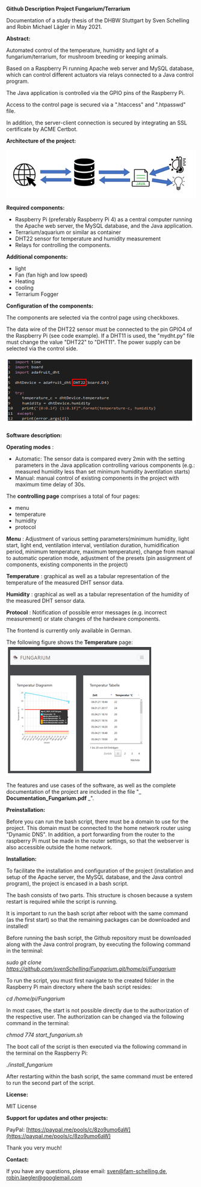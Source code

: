 **Github Description Project Fungarium/Terrarium**

Documentation of a study thesis of the DHBW Stuttgart by Sven Schelling and Robin Michael Lägler in May 2021.

**Abstract:**

Automated control of the temperature, humidity and light of a fungarium/terrarium, for mushroom breeding or keeping animals.

Based on a Raspberry Pi running Apache web server and MySQL database, which can control different actuators via relays connected to a Java control program.

The Java application is controlled via the GPIO pins of the Raspberry Pi.

Access to the control page is secured via a &quot;.htaccess&quot; and &quot;.htpasswd&quot; file.

In addition, the server-client connection is secured by integrating an SSL certificate by ACME Certbot.

**Architecture of the project:**

![image info](./pictures/architecture.png)

**Required components:**

- Raspberry Pi (preferably Raspberry Pi 4) as a central computer running the Apache web server, the MySQL database, and the Java application.
- Terrarium/aquarium or similar as container
- DHT22 sensor for temperature and humidity measurement
- Relays for controlling the components.

**Additional components:**

- light
- Fan (fan high and low speed)
- Heating
- cooling
- Terrarium Fogger

**Configuration of the components:**

The components are selected via the control page using checkboxes.

The data wire of the DHT22 sensor must be connected to the pin GPIO4 of the Raspberry Pi (see code example). If a DHT11 is used, the &quot;mydht.py&quot; file must change the value &quot;DHT22&quot; to &quot;DHT11&quot;. The power supply can be selected via the control side.

![image info](./pictures/DHT.png)

**Software description:**

**Operating modes** :

- Automatic: The sensor data is compared every 2min with the setting parameters in the Java application controlling various components (e.g.: measured humidity less than set minimum humidity àventilation starts)
- Manual: manual control of existing components in the project with maximum time delay of 30s.

The **controlling page** comprises a total of four pages:

- menu
- temperature
- humidity
- protocol

**Menu** : Adjustment of various setting parameters(minimum humidity, light start, light end, ventilation interval, ventilation duration, humidification period, minimum temperature, maximum temperature), change from manual to automatic operation mode, adjustment of the presets (pin assignment of components, existing components in the project)

**Temperature** : graphical as well as a tabular representation of the temperature of the measured DHT sensor data.

**Humidity** : graphical as well as a tabular representation of the humidity of the measured DHT sensor data.

**Protocol** : Notification of possible error messages (e.g. incorrect measurement) or state changes of the hardware components.

The frontend is currently only available in German.

The following figure shows the **Temperature** page:
![image info](./pictures/Temperature.png)

The features and use cases of the software, as well as the complete documentation of the project are included in the file &quot;_ **Documentation\_Fungarium.pdf** _&quot;.

**Preinstallation:**

Before you can run the bash script, there must be a domain to use for the project. This domain must be connected to the home network router using &quot;Dynamic DNS&quot;. In addition, a port forwarding from the router to the raspberry Pi must be made in the router settings, so that the webserver is also accessible outside the home network.

**Installation:**

To facilitate the installation and configuration of the project (installation and setup of the Apache server, the MySQL database, and the Java control program), the project is encased in a bash script.

The bash consists of two parts. This structure is chosen because a system restart is required while the script is running.

It is important to run the bash script after reboot with the same command (as the first start) so that the remaining packages can be downloaded and installed!

Before running the bash script, the Github repository must be downloaded along with the Java control program, by executing the following command in the terminal:

_sudo git clone https://github.com/svenSchelling/Fungarium.git/home/pi/Fungarium_

To run the script, you must first navigate to the created folder in the Raspberry Pi main directory where the bash script resides:

_cd /home/pi/Fungarium_

In most cases, the start is not possible directly due to the authorization of the respective user. The authorization can be changed via the following command in the terminal:

_chmod 774 start\_fungarium.sh_

The boot call of the script is then executed via the following command in the terminal on the Raspberry Pi:

_./install\_fungarium_

After restarting within the bash script, the same command must be entered to run the second part of the script.

**License:**

MIT License

**Support for updates and other projects:**

PayPal: [https://paypal.me/pools/c/8zo9umo6aW](https://paypal.me/pools/c/8zo9umo6aW)

Thank you very much!

**Contact:**

If you have any questions, please email: [sven@fam-schelling.de](mailto:sven@fam-schelling.de), [robin.laegler@googlemail.com](mailto:robin.laegler@googlemail.com)
